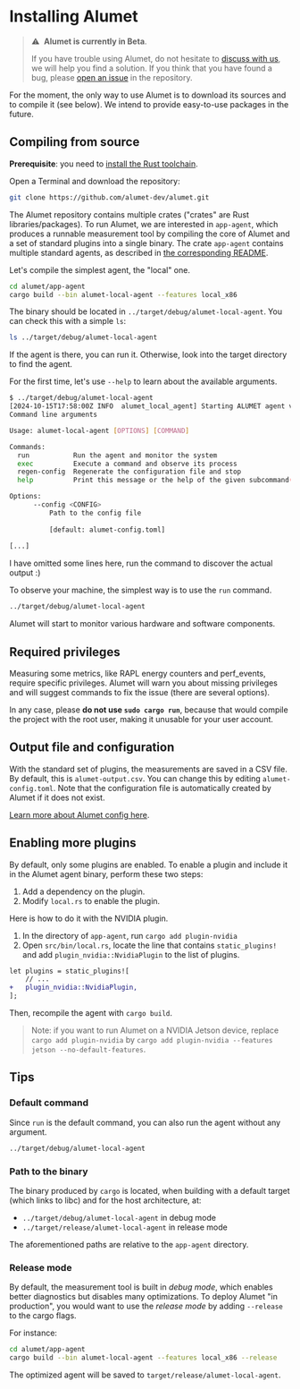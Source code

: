 # Installing Alumet

> ⚠️&nbsp;&nbsp;**Alumet is currently in Beta**.
>
> If you have trouble using Alumet, do not hesitate to [discuss with us](https://github.com/alumet-dev/alumet/discussions), we will help you find a solution.
> If you think that you have found a bug, please [open an issue](https://github.com/alumet-dev/alumet/issues) in the repository.

For the moment, the only way to use Alumet is to download its sources and to compile it (see below).
We intend to provide easy-to-use packages in the future.

## Compiling from source

**Prerequisite**: you need to [install the Rust toolchain](https://rustup.rs/).

Open a Terminal and download the repository:

```sh
git clone https://github.com/alumet-dev/alumet.git
```

The Alumet repository contains multiple crates ("crates" are Rust libraries/packages).
To run Alumet, we are interested in `app-agent`, which produces a runnable measurement tool by compiling the core of Alumet and a set of standard plugins into a single binary. The crate `app-agent` contains multiple standard agents, as described in [the corresponding README](https://github.com/alumet-dev/alumet/blob/main/app-agent/README.md).

Let's compile the simplest agent, the "local" one.
```sh
cd alumet/app-agent
cargo build --bin alumet-local-agent --features local_x86
```

The binary should be located in `../target/debug/alumet-local-agent`. You can check this with a simple `ls`:
```sh
ls ../target/debug/alumet-local-agent
```

If the agent is there, you can run it. Otherwise, look into the target directory to find the agent.

For the first time, let's use `--help` to learn about the available arguments.
```sh
$ ../target/debug/alumet-local-agent
[2024-10-15T17:58:00Z INFO  alumet_local_agent] Starting ALUMET agent v0.6.1
Command line arguments

Usage: alumet-local-agent [OPTIONS] [COMMAND]

Commands:
  run           Run the agent and monitor the system
  exec          Execute a command and observe its process
  regen-config  Regenerate the configuration file and stop
  help          Print this message or the help of the given subcommand(s)

Options:
      --config <CONFIG>
          Path to the config file
          
          [default: alumet-config.toml]
          
[...]
```

I have omitted some lines here, run the command to discover the actual output :)

To observe your machine, the simplest way is to use the `run` command.

```sh
../target/debug/alumet-local-agent
```

Alumet will start to monitor various hardware and software components.

## Required privileges

Measuring some metrics, like RAPL energy counters and perf_events, require specific privileges.
Alumet will warn you about missing privileges and will suggest commands to fix the issue (there are several options).

In any case, please **do not use `sudo cargo run`**, because that would compile the project with the root user, making it unusable for your user account.

## Output file and configuration

With the standard set of plugins, the measurements are saved in a CSV file.
By default, this is `alumet-output.csv`. You can change this by editing `alumet-config.toml`. Note that the configuration file is automatically created by Alumet if it does not exist.

[Learn more about Alumet config here](./config.md).

## Enabling more plugins

By default, only some plugins are enabled. To enable a plugin and include it in the Alumet agent binary, perform these two steps:
1. Add a dependency on the plugin.
2. Modify `local.rs` to enable the plugin.

Here is how to do it with the NVIDIA plugin.
1. In the directory of `app-agent`, run `cargo add plugin-nvidia`
2. Open `src/bin/local.rs`, locate the line that contains `static_plugins!` and add `plugin_nvidia::NvidiaPlugin` to the list of plugins.

```diff
let plugins = static_plugins![
    // ...
+   plugin_nvidia::NvidiaPlugin,
];
```

Then, recompile the agent with `cargo build`.

> Note: if you want to run Alumet on a NVIDIA Jetson device,
> replace `cargo add plugin-nvidia` by `cargo add plugin-nvidia --features jetson --no-default-features`. 

## Tips

### Default command

Since `run` is the default command, you can also run the agent without any argument.
```sh
../target/debug/alumet-local-agent
```

### Path to the binary

The binary produced by `cargo` is located, when building with a default target (which links to libc) and for the host architecture, at:
- `../target/debug/alumet-local-agent` in debug mode
- `../target/release/alumet-local-agent` in release mode

The aforementioned paths are relative to the `app-agent` directory.

### Release mode

By default, the measurement tool is built in _debug mode_, which enables better diagnostics but disables many optimizations.
To deploy Alumet "in production", you would want to use the _release mode_ by adding `--release` to the cargo flags.

For instance:
```sh
cd alumet/app-agent
cargo build --bin alumet-local-agent --features local_x86 --release
```

The optimized agent will be saved to `target/release/alumet-local-agent`.
